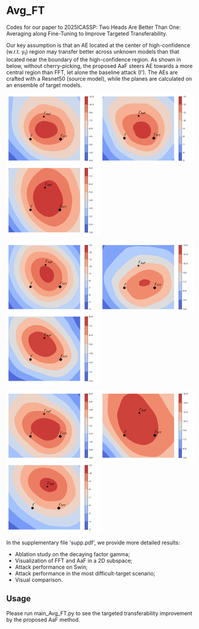# Avg_FT
Codes for our paper to 2025ICASSP: Two Heads Are Better Than One: Averaging along Fine-Tuning to Improve Targeted Transferability.

Our key assumption is that an AE located at the center of high-confidence (w.r.t. y<sub>t</sub>) region may transfer better across unknown models than that located near the boundary of the high-confidence region. As shown in below, without cherry-picking, the proposed AaF steers AE towards a more central region than FFT, let alone the baseline attack (I'). The AEs are crafted with a Resnet50 (source model), while the planes are calculated on an ensemble of target models. 

<img src="results/loss_surface/919_01.png" width="250"><img src="results/loss_surface/919_02.png" width="250"><img src="results/loss_surface/919_03.png" width="250">  

<img src="results/loss_surface/919_04.png" width="250"><img src="results/loss_surface/919_05.png" width="250"><img src="results/loss_surface/919_06.png" width="250">  

<img src="results/loss_surface/919_07.png" width="250"><img src="results/loss_surface/919_08.png" width="250"><img src="results/loss_surface/919_09.png" width="250">

In the supplementary file 'supp.pdf', we provide more detailed results:

- Ablation study on the decaying factor gamma;
- Visualization of FFT and AaF in a 2D subspace;
- Attack performance on Swin;
- Attack performance in the most difficult-target scenario; 
- Visual comparison. 

## Usage
Please run main_Avg_FT.py to see the targeted transferability improvement by the proposed AaF method.




